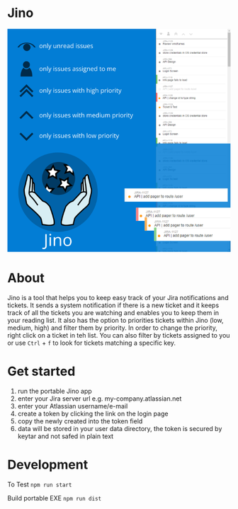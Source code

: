 # Jino

![jino_info](./assets/jino_info.png)

# About
Jino is a tool that helps you to keep easy track of your Jira notifications and tickets. It sends a system notification if there is a new ticket and it keeps track of all the tickets you are watching and enables you to keep them in your reading list. It also has the option to priorities tickets within Jino (low, medium, high) and filter them by priority. In order to change the priority, right click on a ticket in teh list. You can also filter by tickets assigned to you or use `Ctrl` + `f` to look for tickets matching a specific key.

# Get started
1. run the portable Jino app
2. enter your Jira server url e.g. my-company.atlassian.net
3. enter your Atlassian username/e-mail
4. create a token by clicking the link on the login page
5. copy the newly created into the token field
6. data will be stored in your user data directory, the token is secured by keytar and not safed in plain text


# Development

To Test
`npm run start`

Build portable EXE
`npm run dist`